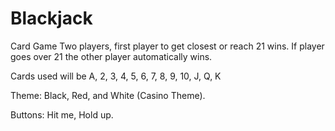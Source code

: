 # Blackjack
Card Game
Two players, first player to get closest or reach 21 wins. If player goes over 21 the other player automatically wins. 

Cards used will be A, 2, 3, 4, 5, 6, 7, 8, 9, 10, J, Q, K

Theme: Black, Red, and White (Casino Theme).

Buttons: Hit me, Hold up. 
